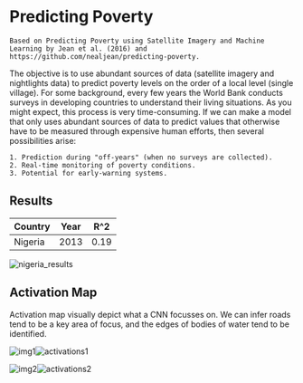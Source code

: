 # Predicting Poverty
    Based on Predicting Poverty using Satellite Imagery and Machine Learning by Jean et al. (2016) and https://github.com/nealjean/predicting-poverty.

The objective is to use abundant sources of data (satellite imagery and nightlights data) to predict poverty levels on the order of a local level (single village). For some background, every few years the World Bank conducts surveys in developing countries to understand their living situations. As you might expect, this process is very time-consuming. If we can make a model that only uses abundant sources of data to predict values that otherwise have to be measured through expensive human efforts, then several possibilities arise:

    1. Prediction during "off-years" (when no surveys are collected).
    2. Real-time monitoring of poverty conditions.
    3. Potential for early-warning systems.

## Results

|Country| Year	 |R^2	|
|-------|--------|-------|
|Nigeria|	2013	|0.19|

![nigeria_results](https://github.com/raagzz/predicting-poverty/assets/87406829/36c64082-ed0d-4f76-bd93-9ce68cc7ce3a)

## Activation Map

Activation map visually depict what a CNN focusses on. We can infer roads tend to be a key area of focus, and the edges of bodies of water tend to be identified.

![img1](https://github.com/raagzz/predicting-poverty/assets/87406829/afc62a37-17fc-49d2-b974-4016a51e3976)![activations1](https://github.com/raagzz/predicting-poverty/assets/87406829/fb43dc9a-2e76-4ffb-be1d-48a7f689de30)

![img2](https://github.com/raagzz/predicting-poverty/assets/87406829/a4e9dd71-374d-4c53-b8fe-55016706c7f6)![activations2](https://github.com/raagzz/predicting-poverty/assets/87406829/d5a27a95-01ba-4f83-8dcb-340d47be53d0)
